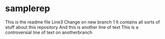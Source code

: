 # samplerep
This is the readme file
Line3 Change on new branch 1
It contains all sorts of stuff about this repository
And this is another line of text
This is a controversial line of text on anotherbranch



